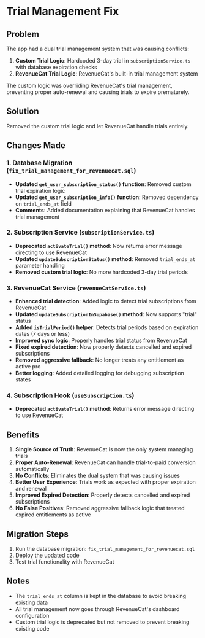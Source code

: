 # Trial Management Fix

## Problem
The app had a dual trial management system that was causing conflicts:

1. **Custom Trial Logic**: Hardcoded 3-day trial in `subscriptionService.ts` with database expiration checks
2. **RevenueCat Trial Logic**: RevenueCat's built-in trial management system

The custom logic was overriding RevenueCat's trial management, preventing proper auto-renewal and causing trials to expire prematurely.

## Solution
Removed the custom trial logic and let RevenueCat handle trials entirely.

## Changes Made

### 1. Database Migration (`fix_trial_management_for_revenuecat.sql`)
- **Updated `get_user_subscription_status()` function**: Removed custom trial expiration logic
- **Updated `get_user_subscription_info()` function**: Removed dependency on `trial_ends_at` field
- **Comments**: Added documentation explaining that RevenueCat handles trial management

### 2. Subscription Service (`subscriptionService.ts`)
- **Deprecated `activateTrial()` method**: Now returns error message directing to use RevenueCat
- **Updated `updateSubscriptionStatus()` method**: Removed `trial_ends_at` parameter handling
- **Removed custom trial logic**: No more hardcoded 3-day trial periods

### 3. RevenueCat Service (`revenueCatService.ts`)
- **Enhanced trial detection**: Added logic to detect trial subscriptions from RevenueCat
- **Updated `updateSubscriptionInSupabase()` method**: Now supports "trial" status
- **Added `isTrialPeriod()` helper**: Detects trial periods based on expiration dates (7 days or less)
- **Improved sync logic**: Properly handles trial status from RevenueCat
- **Fixed expired detection**: Now properly detects cancelled and expired subscriptions
- **Removed aggressive fallback**: No longer treats any entitlement as active pro
- **Better logging**: Added detailed logging for debugging subscription states

### 4. Subscription Hook (`useSubscription.ts`)
- **Deprecated `activateTrial()` method**: Returns error message directing to use RevenueCat

## Benefits
1. **Single Source of Truth**: RevenueCat is now the only system managing trials
2. **Proper Auto-Renewal**: RevenueCat can handle trial-to-paid conversion automatically
3. **No Conflicts**: Eliminates the dual system that was causing issues
4. **Better User Experience**: Trials work as expected with proper expiration and renewal
5. **Improved Expired Detection**: Properly detects cancelled and expired subscriptions
6. **No False Positives**: Removed aggressive fallback logic that treated expired entitlements as active

## Migration Steps
1. Run the database migration: `fix_trial_management_for_revenuecat.sql`
2. Deploy the updated code
3. Test trial functionality with RevenueCat

## Notes
- The `trial_ends_at` column is kept in the database to avoid breaking existing data
- All trial management now goes through RevenueCat's dashboard configuration
- Custom trial logic is deprecated but not removed to prevent breaking existing code 